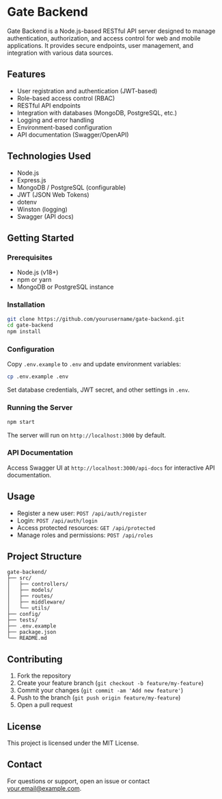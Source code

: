 # Gate Backend

Gate Backend is a Node.js-based RESTful API server designed to manage authentication, authorization, and access control for web and mobile applications. It provides secure endpoints, user management, and integration with various data sources.

## Features

- User registration and authentication (JWT-based)
- Role-based access control (RBAC)
- RESTful API endpoints
- Integration with databases (MongoDB, PostgreSQL, etc.)
- Logging and error handling
- Environment-based configuration
- API documentation (Swagger/OpenAPI)

## Technologies Used

- Node.js
- Express.js
- MongoDB / PostgreSQL (configurable)
- JWT (JSON Web Tokens)
- dotenv
- Winston (logging)
- Swagger (API docs)

## Getting Started

### Prerequisites

- Node.js (v18+)
- npm or yarn
- MongoDB or PostgreSQL instance

### Installation

```bash
git clone https://github.com/yourusername/gate-backend.git
cd gate-backend
npm install
```

### Configuration

Copy `.env.example` to `.env` and update environment variables:

```bash
cp .env.example .env
```

Set database credentials, JWT secret, and other settings in `.env`.

### Running the Server

```bash
npm start
```

The server will run on `http://localhost:3000` by default.

### API Documentation

Access Swagger UI at `http://localhost:3000/api-docs` for interactive API documentation.

## Usage

- Register a new user: `POST /api/auth/register`
- Login: `POST /api/auth/login`
- Access protected resources: `GET /api/protected`
- Manage roles and permissions: `POST /api/roles`

## Project Structure

```
gate-backend/
├── src/
│   ├── controllers/
│   ├── models/
│   ├── routes/
│   ├── middleware/
│   └── utils/
├── config/
├── tests/
├── .env.example
├── package.json
└── README.md
```

## Contributing

1. Fork the repository
2. Create your feature branch (`git checkout -b feature/my-feature`)
3. Commit your changes (`git commit -am 'Add new feature'`)
4. Push to the branch (`git push origin feature/my-feature`)
5. Open a pull request

## License

This project is licensed under the MIT License.

## Contact

For questions or support, open an issue or contact [your.email@example.com](mailto:your.email@example.com).